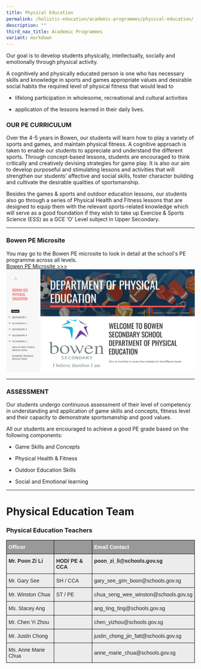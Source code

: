 ```yaml
---
title: Physical Education
permalink: /holistic-education/academic-programmes/physical-education/
description: ""
third_nav_title: Academic Programmes
variant: markdown
---
```

Our goal is to develop students physically, intellectually, socially and emotionally through physical activity.&nbsp; &nbsp;   

A cognitively and physically educated person is one who has necessary skills and knowledge in sports and games appropriate values and desirable social habits the required level of physical fitness that would lead to

*   lifelong participation in wholesome, recreational and cultural activities  
    
*   application of the lessons learned in their daily lives.

### OUR PE CURRICULUM

Over the 4-5 years in Bowen, our students will learn how to play a variety of sports and games, and maintain physical fitness. A cognitive approach is taken to enable our students to appreciate and understand the different sports. Through concept-based lessons, students are encouraged to think critically and creatively devising strategies for game play. It is also our aim to develop purposeful and stimulating lessons and activities that will strengthen our students’ affective and social skills, foster character building and cultivate the desirable qualities of sportsmanship.&nbsp; &nbsp;&nbsp;  

Besides the games &amp; sports and outdoor education lessons, our students also go through a series of Physical Health and Fitness lessons that are designed to equip them with the relevant sports-related knowledge which will serve as a good foundation if they wish to take up Exercise &amp; Sports Science (ESS) as a GCE ‘O’ Level subject in Upper Secondary.

------

### Bowen PE Microsite

You may go to the Bowen PE microsite to look in detail at the school's PE programme across all levels.  
[Bowen PE Microsite &gt;&gt;&gt;](https://sites.google.com/bws.edu.sg/bowenpe)
![](/images/Bowen%20PE%20microsite.png)

------

### ASSESSMENT

Our students undergo continuous assessment of their level of competency in understanding and application of game skills and concepts, fitness level and their capacity to demonstrate sportsmanship and good values.&nbsp;


All our students are encouraged to achieve a good PE grade based on the following components:

*   Game Skills and Concepts  
    
*   Physical Health &amp; Fitness  
    
*   Outdoor Education Skills  
    
*   Social and Emotional learning

------


# Physical Education Team
### Physical Education Teachers

<style type="text/css">
.tg  {border-collapse:collapse;border-spacing:0;}
.tg td{border-color:black;border-style:solid;border-width:1px;font-family:Arial, sans-serif;font-size:14px;
  overflow:hidden;padding:10px 5px;word-break:normal;}
.tg th{border-color:black;border-style:solid;border-width:1px;font-family:Arial, sans-serif;font-size:14px;
  font-weight:normal;overflow:hidden;padding:10px 5px;word-break:normal;}
.tg .tg-fxx4{background-color:#ECECEC;color:#222;text-align:left;vertical-align:middle}
.tg .tg-emg8{background-color:#ECECEC;color:#222;text-align:left;vertical-align:top}
.tg .tg-e6w6{background-color:#999;color:#FFF;font-weight:bold;text-align:left;vertical-align:middle}
.tg .tg-b4br{background-color:#ECECEC;color:#222;font-weight:bold;text-align:left;vertical-align:top}
</style>
<table class="tg">
<thead>
  <tr>
    <th class="tg-e6w6"><span style="color:#FFF;background-color:#999">Officer</span></th>
    <th class="tg-e6w6"></th>
    <th class="tg-e6w6"><span style="color:#FFF;background-color:#999">Email Contact</span></th>
  </tr>
</thead>
<tbody>
  <tr>
    <td class="tg-b4br">Mr. Poon Zi Li</td>
    <td class="tg-b4br">HOD/ PE &amp; CCA</td>
    <td class="tg-b4br">poon_zi_li@schools.gov.sg<br></td>
  </tr>
  <tr>
    <td class="tg-fxx4"><span style="color:#222">Mr. Gary See</span></td>
    <td class="tg-fxx4"><span style="color:#222">SH / CCA</span></td>
    <td class="tg-fxx4"><span style="color:#222">gary_see_gim_boon@schools.gov.sg</span></td>
  </tr>
  <tr>
    <td class="tg-fxx4"><span style="color:#222">Mr. Winston Chua </span><br></td>
    <td class="tg-fxx4"><span style="color:#222">ST / PE</span></td>
    <td class="tg-fxx4"><span style="color:#222">chua_seng_wee_winston@schools.gov.sg</span><br></td>
  </tr>
  <tr>
    <td class="tg-fxx4"><span style="color:#222">Ms. Stacey Ang</span></td>
    <td class="tg-fxx4"><span style="color:#222"> </span></td>
    <td class="tg-fxx4"><span style="color:#222">ang_ting_ting@schools.gov.sg</span><br></td>
  </tr>
  <tr>
    <td class="tg-fxx4"><span style="color:#222">Mr. Chen Yi Zhou</span></td>
    <td class="tg-fxx4"></td>
    <td class="tg-fxx4"><span style="color:#222">chen_yizhou@schools.gov.sg</span><br></td>
  </tr>
  <tr>
    <td class="tg-fxx4"><span style="color:#222">Mr. Justin Chong</span></td>
    <td class="tg-emg8"></td>
    <td class="tg-fxx4"><span style="color:#222">justin_chong_jin_fatt@schools.gov.sg</span><br></td>
  </tr>
  <tr>
    <td class="tg-fxx4"><span style="color:#222">Ms. Anne Marie Chua </span><br></td>
    <td class="tg-fxx4"><span style="color:#222"> </span></td>
    <td class="tg-fxx4"><span style="color:#222">anne_marie_chua@schools.gov.sg</span></td>
  </tr>

</tbody>
</table>